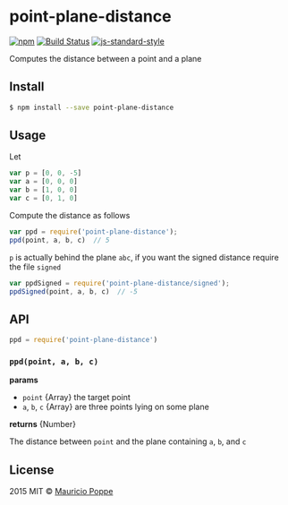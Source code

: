 # point-plane-distance 

[![npm][npm-image]][npm-url] [![Build Status][travis-image]][travis-url] [![js-standard-style][standard-image]][standard-url]

Computes the distance between a point and a plane

## Install

```sh
$ npm install --save point-plane-distance
```

## Usage

Let

```js
var p = [0, 0, -5]
var a = [0, 0, 0]
var b = [1, 0, 0]
var c = [0, 1, 0]
```

Compute the distance as follows

```js
var ppd = require('point-plane-distance');
ppd(point, a, b, c)  // 5
```

`p` is actually behind the plane `abc`, if you want the signed distance require the file `signed`


```js
var ppdSigned = require('point-plane-distance/signed');
ppdSigned(point, a, b, c)  // -5
```

## API

```js
ppd = require('point-plane-distance')
```

### `ppd(point, a, b, c)`

**params**

* `point` {Array} the target point
* `a`, `b`, `c` {Array} are three points lying on some plane

**returns** {Number}

The distance between `point` and the plane containing `a`, `b`, and `c`

## License

2015 MIT © [Mauricio Poppe](http://maurizzzio.com)

[travis-image]: https://travis-ci.org/maurizzzio/point-plane-distance.svg?branch=master
[travis-url]: https://travis-ci.org/maurizzzio/point-plane-distance
[npm-image]: https://img.shields.io/npm/v/point-plane-distance.svg?style=flat
[npm-url]: https://npmjs.org/package/point-plane-distance
[standard-image]: https://img.shields.io/badge/code%20style-standard-brightgreen.svg?style=flat
[standard-url]: http://standardjs.com/
[coveralls-image]: https://coveralls.io/repos/maurizzzio/point-plane-distance/badge.svg?branch=master&service=github
[coveralls-url]: https://coveralls.io/r/maurizzzio/point-plane-distance
